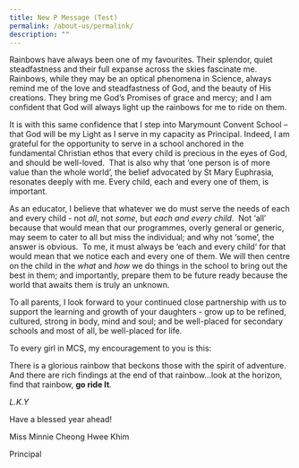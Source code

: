 ```yaml
---
title: New P Message (Test)
permalink: /about-us/permalink/
description: ""
---
```

Rainbows have always been one of my favourites. Their splendor, quiet steadfastness and their full expanse across the skies fascinate me. Rainbows, while they may be an optical phenomena in Science, always remind me of the love and steadfastness of God, and the beauty of His creations. They bring me God’s Promises of grace and mercy; and I am confident that God will always light up the rainbows for me to ride on them.

It is with this same confidence that I step into Marymount Convent School – that God will be my Light as I serve in my capacity as Principal. Indeed, I am grateful for the opportunity to serve in a school anchored in the fundamental Christian ethos that every child is precious in the eyes of God, and should be well-loved.  That is also why that ‘one person is of more value than the whole world’, the belief advocated by St Mary Euphrasia, resonates deeply with me. Every child, each and every one of them, is important.

As an educator, I believe that whatever we do must serve the needs of each and every child - not _all_, not _some_, but _each and every child_.  Not ‘all’ because that would mean that our programmes, overly general or generic, may seem to cater to all but miss the individual; and why not ‘some’, the answer is obvious.  To me, it must always be ‘each and every child’ for that would mean that we notice each and every one of them. We will then centre on the child in the _what_ and _how_ we do things in the school to bring out the best in them; and importantly, prepare them to be future ready because the world that awaits them is truly an unknown.

To all parents, I look forward to your continued close partnership with us to support the learning and growth of your daughters - grow up to be refined, cultured, strong in body, mind and soul; and be well-placed for secondary schools and most of all, be well-placed for life.

To every girl in MCS, my encouragement to you is this:

There is a glorious rainbow that beckons those with the spirit of adventure. And there are rich findings at the end of that rainbow…look at the horizon, find that rainbow, **go ride It**.                                                         

_L.K.Y_

Have a blessed year ahead!

Miss Minnie Cheong Hwee Khim

Principal